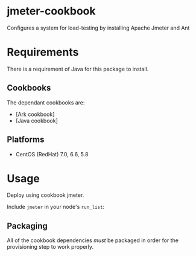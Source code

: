 jmeter-cookbook
===============

Configures a system for load-testing by installing Apache Jmeter and Ant

# Requirements
There is a requirement of Java for this package to install.

## Cookbooks


The dependant cookbooks are:
- [Ark cookbook]
- [Java cookbook]

## Platforms

- CentOS (RedHat) 7.0, 6.6, 5.8


# Usage

Deploy using cookbook jmeter.

Include `jmeter` in your node's `run_list`:


## Packaging


All of the cookbook dependencies *must* be packaged in order for the
provisioning step to work properly.


